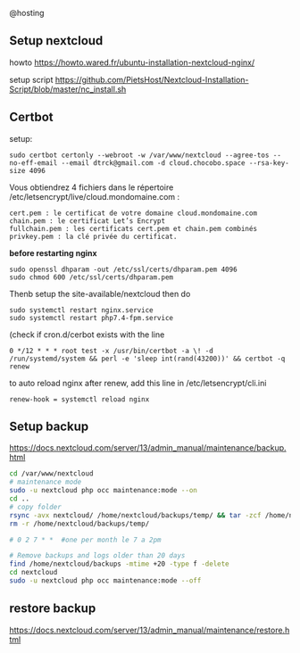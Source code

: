 @hosting

## Setup nextcloud

howto
    https://howto.wared.fr/ubuntu-installation-nextcloud-nginx/

setup script
    https://github.com/PietsHost/Nextcloud-Installation-Script/blob/master/nc_install.sh


## Certbot
setup:

    sudo certbot certonly --webroot -w /var/www/nextcloud --agree-tos --no-eff-email --email dtrck@gmail.com -d cloud.chocobo.space --rsa-key-size 4096


Vous obtiendrez 4 fichiers dans le répertoire /etc/letsencrypt/live/cloud.mondomaine.com :

    cert.pem : le certificat de votre domaine cloud.mondomaine.com
    chain.pem : le certificat Let’s Encrypt
    fullchain.pem : les certificats cert.pem et chain.pem combinés
    privkey.pem : la clé privée du certificat.

**before restarting nginx**

	sudo openssl dhparam -out /etc/ssl/certs/dhparam.pem 4096
    sudo chmod 600 /etc/ssl/certs/dhparam.pem

Thenb setup the site-available/nextcloud then do

	sudo systemctl restart nginx.service
	sudo systemctl restart php7.4-fpm.service

(check if cron.d/cerbot exists with the line

    0 */12 * * * root test -x /usr/bin/certbot -a \! -d /run/systemd/system && perl -e 'sleep int(rand(43200))' && certbot -q renew

to auto reload nginx after renew, add this line in /etc/letsencrypt/cli.ini

    renew-hook = systemctl reload nginx


## Setup backup

https://docs.nextcloud.com/server/13/admin_manual/maintenance/backup.html

```bash
cd /var/www/nextcloud
# maintenance mode
sudo -u nextcloud php occ maintenance:mode --on
cd ..
# copy folder
rsync -avx nextcloud/ /home/nextcloud/backups/temp/ && tar -zcf /home/nextcloud/backups/"$(date '+%Y-%m-%d').tar.gz" /home/nextcloud/backups/temp/
rm -r /home/nextcloud/backups/temp/

# 0 2 7 * *  #one per month le 7 a 2pm

# Remove backups and logs older than 20 days
find /home/nextcloud/backups -mtime +20 -type f -delete
cd nextcloud
sudo -u nextcloud php occ maintenance:mode --off
```


## restore backup
https://docs.nextcloud.com/server/13/admin_manual/maintenance/restore.html




